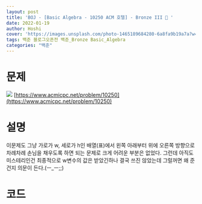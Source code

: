 ```yaml
---
layout: post
title: 'BOJ - [Basic Algebra - 10250 ACM 호텔] - Bronze III 🥉 '
date: 2022-01-19
author: Hoshi
cover: 'https://images.unsplash.com/photo-1465189684280-6a8fa9b19a7a?w=1600&q=900'
tags: 백준 블로그오픈전 백준_Bronze Basic_Algebra
categories: "백준"
---
```

# 문제
![]({{site.url}}/assets/img/posts_img/10250.png)
[https://www.acmicpc.net/problem/10250](https://www.acmicpc.net/problem/10250)

# 설명
이문제도 그냥 가로가 w, 세로가 h인 배열(표)에서 왼쪽 아래부터 위에 오른쪽 방향으로 차례차례 손님을 채우도록 하면 되는 문제로 크게 어려운 부분은 없었다. 그런데 아직도 미스테리인건 최종적으로 w변수의 값은 받았긴하나 결국 쓰진 않았는데 그럴꺼면 왜 준건지 의문이 든다.(ㅡ_ㅡ;;)

# 코드

```c

```
